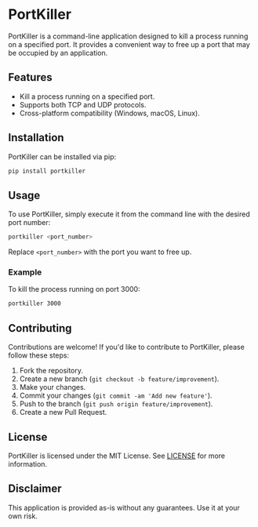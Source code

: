 # PortKiller

PortKiller is a command-line application designed to kill a process running on a specified port. It provides a convenient way to free up a port that may be occupied by an application.

## Features

- Kill a process running on a specified port.
- Supports both TCP and UDP protocols.
- Cross-platform compatibility (Windows, macOS, Linux).

## Installation

PortKiller can be installed via pip:

```bash
pip install portkiller
```

## Usage

To use PortKiller, simply execute it from the command line with the desired port number:

```bash
portkiller <port_number>
```

Replace `<port_number>` with the port you want to free up.

### Example

To kill the process running on port 3000:

```bash
portkiller 3000
```

## Contributing

Contributions are welcome! If you'd like to contribute to PortKiller, please follow these steps:

1. Fork the repository.
2. Create a new branch (`git checkout -b feature/improvement`).
3. Make your changes.
4. Commit your changes (`git commit -am 'Add new feature'`).
5. Push to the branch (`git push origin feature/improvement`).
6. Create a new Pull Request.

## License

PortKiller is licensed under the MIT License. See [LICENSE](LICENSE) for more information.

## Disclaimer

This application is provided as-is without any guarantees. Use it at your own risk.
